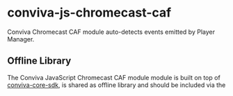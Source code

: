 # conviva-js-chromecast-caf
Conviva Chromecast CAF module auto-detects events emitted by Player Manager.

## Offline Library
The Conviva JavaScript Chromecast CAF module module is built on top of <a href="https://github.com/Conviva/conviva-js-coresdk">conviva-core-sdk</a>, is shared as offline library and should be included via the <script> tag in the application.

``` 
<script type="text/javascript" src="<PATH>/conviva-core-sdk.js"></script>
<script type="text/javascript" src="<PATH>/conviva-chromecast-cafmodule.js"></script>
```
## Supported Framework Versions
Receiver SDK version 3.0.0 bundled with Media Player Library 1.0.0

## Supported Devices
Chromecast 1, Chromecast 2 and Chromecast Ultra

## Note:
* Refer https://community.conviva.com/ for integration guidelines.
